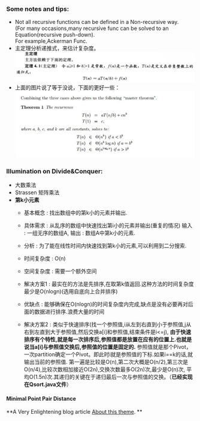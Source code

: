 ### Some notes and tips:  
 - Not all recursive functions can be defined in a Non-recursive way.  
  (For many occasions,many recursive func can be solved to an Equation(recursive push-down).  
  For example,Ackerman Func.  
 - 主定理分析递推式，来估计复杂度。  
!["主定理"](zhudingli.png)  
 - 上面的图片说了等于没说，下面的更好一些：
!["master-theorem"](mastertheorem.jpg)

### Illumination on Divide&Conquer:  
 - 大数乘法
 - Strassen 矩阵乘法
 - **第k小元素**
    - 基本概念 : 找出数组中的第k小的元素并输出.
    - 具体需求 : 从乱序的数组中快速找出第i小的元素并输出(重复的情况)
        输入 : 一组无序的数组A,
        输出 : 数组A中第k小的元素.

    - 分析 : 为了能在线性时间内快速找到第k小的元素,可以利用到二分搜索.
    - 时间复杂度 : O(n)
    - 空间复杂度 : 需要一个额外空间

    - 解决方案1 : 最实在的方法是先排序,在取第k值返回.这种方法的时间复杂度最少是O(nlogn)(选用自底向上合并排序)
     - 优缺点 : 能够确保在O(nlogn)的时间复杂度内完成,缺点是没有必要再对后面的数据进行排序.浪费大量的时间
        
    - 解决方案2 : 类似于快速排序(找一个参照值,i从左到右直到小于参照值,j从右到左直到大于参照值,然后交换a[i]和参照值,结束条件是i<=j),
                **由于快速排序有个特性,就是每一次排序后,参照值都是放置在应有的位置上.也就是说当a[i]与参照值交换后,参照值的位置是固定的.**
                参照值就是那个Pivot，一次partition确定一个Pivot。即此时i就是参照值的下标.如果i==k的话,就输出当前的参照值.
                第一遍是比较是O(n),第二次大概是O(n/2),第三次是O(n/4),比较次数相加接近O(2n),交换次数最多O(2n)次,最少是O(n)次,
                平均O(1.5n)次.其递归的关键在于递归最后一次与参照值的交换。（**已经实现在Qsort.java文件**）
#### Minimal Point  Pair  Distance
**A Very Enlightening blog article [About this theme](https://blog.csdn.net/liufeng_king/article/details/8484284). **  
